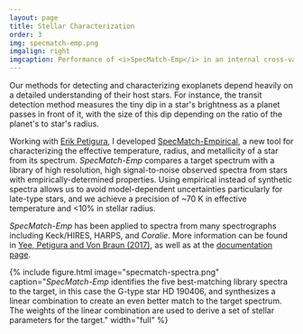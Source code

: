 ```yaml
---
layout: page
title: Stellar Characterization
order: 3
img: specmatch-emp.png
imgalign: right
imgcaption: Performance of <i>SpecMatch-Emp</i> in an internal cross-validation test. Black points denote the library properties of a given star, red lines point to the derived properties. Especially along the main sequence, <i>SpecMatch-Emp</i> performs extremely well.
---
```


Our methods for detecting and characterizing exoplanets depend heavily on a detailed understanding of their host stars. For instance, the transit detection method measures the tiny dip in a star's brightness as a planet passes in front of it, with the size of this dip depending on the ratio of the planet's to star's radius.

Working with [Erik Petigura](https://www.erikpetigura.com/), I developed [SpecMatch-Empirical](https://github.com/samuelyeewl/specmatch-emp), a new tool for characterizing the effective temperature, radius, and metallicity of a star from its spectrum. _SpecMatch-Emp_ compares a target spectrum with a library of high resolution, high signal-to-noise observed spectra from stars with empirically-determined properties. Using empirical instead of synthetic spectra allows us to avoid model-dependent uncertainties particularly for late-type stars, and we achieve a precision of ~70 K in effective temperature and <10% in stellar radius.

_SpecMatch-Emp_ has been applied to spectra from many spectrographs including Keck/HIRES, HARPS, and _Coralie_. More information can be found in [Yee, Petigura and Von Braun (2017)](https://arxiv.org/abs/1701.00922), as well as at the [documentation page](https://specmatch-emp.readthedocs.io).
 
{% include figure.html image="specmatch-spectra.png" caption="<i>SpecMatch-Emp</i> identifies the five best-matching library spectra to the target, in this case the G-type star HD 190406, and synthesizes a linear combination to create an even better match to the target spectrum. The weights of the linear combination are used to derive a set of stellar parameters for the target." width="full" %}
